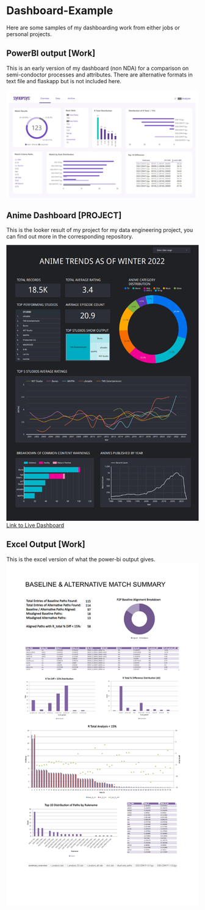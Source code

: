 # Dashboard-Example

Here are some samples of my dashboarding work from either jobs or personal projects.

## PowerBI output [Work]

This is an early version of my dashboard (non NDA) for a comparison on semi-condoctor processes and attributes.
There are alternative formats in text file and flaskapp but is not included here.

![bi](work_dash_sample.png)

## Anime Dashboard [PROJECT]

This is the looker result of my project for my data engineering project, you can find out more in the corresponding repository.

![anime_dash](anime_dash.png)
[Link to Live Dashboard](https://lookerstudio.google.com/s/mLPRgy9NtaM)


## Excel Output [Work]
This is the excel version of what the power-bi output gives.
![excel](sample_excel.png)

